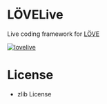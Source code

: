 # LÖVELive
Live coding framework for [LÖVE](https://love2d.org/)

[![lovelive](http://img.youtube.com/vi/ZUnI2amTmzQ/0.jpg)](http://www.youtube.com/watch?v=ZUnI2amTmzQ)

# License
- zlib License
